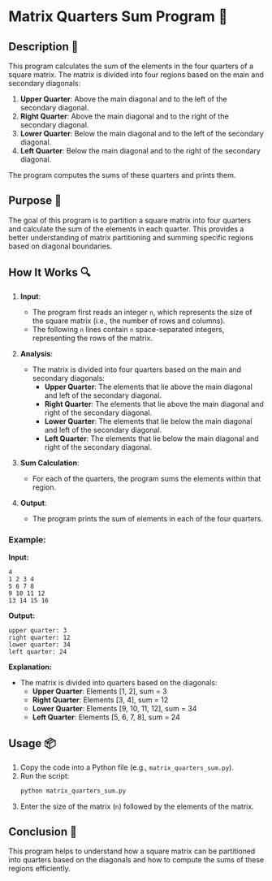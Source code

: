 # Matrix Quarters Sum Program 📝

## Description 📝

This program calculates the sum of the elements in the four quarters of a square matrix.
The matrix is divided into four regions based on the main and secondary diagonals:

1. **Upper Quarter**: Above the main diagonal and to the left of the secondary diagonal.
2. **Right Quarter**: Above the main diagonal and to the right of the secondary diagonal.
3. **Lower Quarter**: Below the main diagonal and to the left of the secondary diagonal.
4. **Left Quarter**: Below the main diagonal and to the right of the secondary diagonal.

The program computes the sums of these quarters and prints them.

## Purpose 🎯

The goal of this program is to partition a square matrix into four quarters and calculate the sum of the elements in each quarter.
This provides a better understanding of matrix partitioning and summing specific regions based on diagonal boundaries.

## How It Works 🔍

1. **Input**:

    - The program first reads an integer `n`, which represents the size of the square matrix (i.e., the number of rows and columns).
    - The following `n` lines contain `n` space-separated integers, representing the rows of the matrix.

2. **Analysis**:
    - The matrix is divided into four quarters based on the main and secondary diagonals:
        - **Upper Quarter**: The elements that lie above the main diagonal and left of the secondary diagonal.
        - **Right Quarter**: The elements that lie above the main diagonal and right of the secondary diagonal.
        - **Lower Quarter**: The elements that lie below the main diagonal and left of the secondary diagonal.
        - **Left Quarter**: The elements that lie below the main diagonal and right of the secondary diagonal.
3. **Sum Calculation**:
    - For each of the quarters, the program sums the elements within that region.
4. **Output**:
    - The program prints the sum of elements in each of the four quarters.

### Example:

**Input:**

```plaintext
4
1 2 3 4
5 6 7 8
9 10 11 12
13 14 15 16
```

**Output:**

```plaintext
upper quarter: 3
right quarter: 12
lower quarter: 34
left quarter: 24
```

**Explanation:**

-   The matrix is divided into quarters based on the diagonals:
    -   **Upper Quarter**: Elements [1, 2], sum = 3
    -   **Right Quarter**: Elements [3, 4], sum = 12
    -   **Lower Quarter**: Elements [9, 10, 11, 12], sum = 34
    -   **Left Quarter**: Elements [5, 6, 7, 8], sum = 24

## Usage 📦

1. Copy the code into a Python file (e.g., `matrix_quarters_sum.py`).
2. Run the script:
    ```bash
    python matrix_quarters_sum.py
    ```
3. Enter the size of the matrix (`n`) followed by the elements of the matrix.

## Conclusion 🚀

This program helps to understand how a square matrix can be partitioned into quarters based on the diagonals and how to compute the sums of these regions efficiently.
